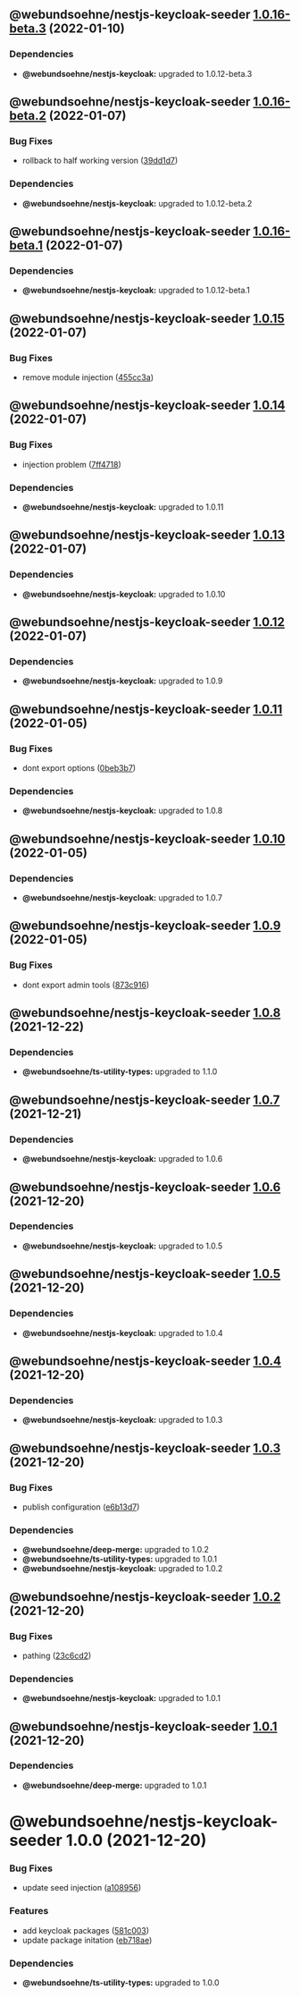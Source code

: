 ## @webundsoehne/nestjs-keycloak-seeder [1.0.16-beta.3](https://gitlab.tailored-apps.com/ckilic/nx-test/compare/@webundsoehne/nestjs-keycloak-seeder@1.0.16-beta.2...@webundsoehne/nestjs-keycloak-seeder@1.0.16-beta.3) (2022-01-10)

### Dependencies

- **@webundsoehne/nestjs-keycloak:** upgraded to 1.0.12-beta.3

## @webundsoehne/nestjs-keycloak-seeder [1.0.16-beta.2](https://gitlab.tailored-apps.com/ckilic/nx-test/compare/@webundsoehne/nestjs-keycloak-seeder@1.0.16-beta.1...@webundsoehne/nestjs-keycloak-seeder@1.0.16-beta.2) (2022-01-07)

### Bug Fixes

- rollback to half working version ([39dd1d7](https://gitlab.tailored-apps.com/ckilic/nx-test/commit/39dd1d73f073eabbf914580801d993c6c982e4b2))

### Dependencies

- **@webundsoehne/nestjs-keycloak:** upgraded to 1.0.12-beta.2

## @webundsoehne/nestjs-keycloak-seeder [1.0.16-beta.1](https://gitlab.tailored-apps.com/ckilic/nx-test/compare/@webundsoehne/nestjs-keycloak-seeder@1.0.15...@webundsoehne/nestjs-keycloak-seeder@1.0.16-beta.1) (2022-01-07)

### Dependencies

- **@webundsoehne/nestjs-keycloak:** upgraded to 1.0.12-beta.1

## @webundsoehne/nestjs-keycloak-seeder [1.0.15](https://gitlab.tailored-apps.com/ckilic/nx-test/compare/@webundsoehne/nestjs-keycloak-seeder@1.0.14...@webundsoehne/nestjs-keycloak-seeder@1.0.15) (2022-01-07)

### Bug Fixes

- remove module injection ([455cc3a](https://gitlab.tailored-apps.com/ckilic/nx-test/commit/455cc3a85499dd18574ffb02386eab55e2d07467))

## @webundsoehne/nestjs-keycloak-seeder [1.0.14](https://gitlab.tailored-apps.com/ckilic/nx-test/compare/@webundsoehne/nestjs-keycloak-seeder@1.0.13...@webundsoehne/nestjs-keycloak-seeder@1.0.14) (2022-01-07)

### Bug Fixes

- injection problem ([7ff4718](https://gitlab.tailored-apps.com/ckilic/nx-test/commit/7ff471801657d055f63aa3420696dbaf71c54aad))

### Dependencies

- **@webundsoehne/nestjs-keycloak:** upgraded to 1.0.11

## @webundsoehne/nestjs-keycloak-seeder [1.0.13](https://gitlab.tailored-apps.com/ckilic/nx-test/compare/@webundsoehne/nestjs-keycloak-seeder@1.0.12...@webundsoehne/nestjs-keycloak-seeder@1.0.13) (2022-01-07)

### Dependencies

- **@webundsoehne/nestjs-keycloak:** upgraded to 1.0.10

## @webundsoehne/nestjs-keycloak-seeder [1.0.12](https://gitlab.tailored-apps.com/ckilic/nx-test/compare/@webundsoehne/nestjs-keycloak-seeder@1.0.11...@webundsoehne/nestjs-keycloak-seeder@1.0.12) (2022-01-07)

### Dependencies

- **@webundsoehne/nestjs-keycloak:** upgraded to 1.0.9

## @webundsoehne/nestjs-keycloak-seeder [1.0.11](https://gitlab.tailored-apps.com/ckilic/nx-test/compare/@webundsoehne/nestjs-keycloak-seeder@1.0.10...@webundsoehne/nestjs-keycloak-seeder@1.0.11) (2022-01-05)

### Bug Fixes

- dont export options ([0beb3b7](https://gitlab.tailored-apps.com/ckilic/nx-test/commit/0beb3b7b1a528736f783a3e98ca9757603b08a76))

### Dependencies

- **@webundsoehne/nestjs-keycloak:** upgraded to 1.0.8

## @webundsoehne/nestjs-keycloak-seeder [1.0.10](https://gitlab.tailored-apps.com/ckilic/nx-test/compare/@webundsoehne/nestjs-keycloak-seeder@1.0.9...@webundsoehne/nestjs-keycloak-seeder@1.0.10) (2022-01-05)

### Dependencies

- **@webundsoehne/nestjs-keycloak:** upgraded to 1.0.7

## @webundsoehne/nestjs-keycloak-seeder [1.0.9](https://gitlab.tailored-apps.com/ckilic/nx-test/compare/@webundsoehne/nestjs-keycloak-seeder@1.0.8...@webundsoehne/nestjs-keycloak-seeder@1.0.9) (2022-01-05)

### Bug Fixes

- dont export admin tools ([873c916](https://gitlab.tailored-apps.com/ckilic/nx-test/commit/873c9168e545e0ce55cc3b3df7899681030fea71))

## @webundsoehne/nestjs-keycloak-seeder [1.0.8](https://gitlab.tailored-apps.com/ckilic/nx-test/compare/@webundsoehne/nestjs-keycloak-seeder@1.0.7...@webundsoehne/nestjs-keycloak-seeder@1.0.8) (2021-12-22)

### Dependencies

- **@webundsoehne/ts-utility-types:** upgraded to 1.1.0

## @webundsoehne/nestjs-keycloak-seeder [1.0.7](https://gitlab.tailored-apps.com/ckilic/nx-test/compare/@webundsoehne/nestjs-keycloak-seeder@1.0.6...@webundsoehne/nestjs-keycloak-seeder@1.0.7) (2021-12-21)

### Dependencies

- **@webundsoehne/nestjs-keycloak:** upgraded to 1.0.6

## @webundsoehne/nestjs-keycloak-seeder [1.0.6](https://gitlab.tailored-apps.com/ckilic/nx-test/compare/@webundsoehne/nestjs-keycloak-seeder@1.0.5...@webundsoehne/nestjs-keycloak-seeder@1.0.6) (2021-12-20)

### Dependencies

- **@webundsoehne/nestjs-keycloak:** upgraded to 1.0.5

## @webundsoehne/nestjs-keycloak-seeder [1.0.5](https://gitlab.tailored-apps.com/ckilic/nx-test/compare/@webundsoehne/nestjs-keycloak-seeder@1.0.4...@webundsoehne/nestjs-keycloak-seeder@1.0.5) (2021-12-20)

### Dependencies

- **@webundsoehne/nestjs-keycloak:** upgraded to 1.0.4

## @webundsoehne/nestjs-keycloak-seeder [1.0.4](https://gitlab.tailored-apps.com/ckilic/nx-test/compare/@webundsoehne/nestjs-keycloak-seeder@1.0.3...@webundsoehne/nestjs-keycloak-seeder@1.0.4) (2021-12-20)

### Dependencies

- **@webundsoehne/nestjs-keycloak:** upgraded to 1.0.3

## @webundsoehne/nestjs-keycloak-seeder [1.0.3](https://gitlab.tailored-apps.com/ckilic/nx-test/compare/@webundsoehne/nestjs-keycloak-seeder@1.0.2...@webundsoehne/nestjs-keycloak-seeder@1.0.3) (2021-12-20)

### Bug Fixes

- publish configuration ([e6b13d7](https://gitlab.tailored-apps.com/ckilic/nx-test/commit/e6b13d7cc0e8be02d3246c72c341d37fec7161db))

### Dependencies

- **@webundsoehne/deep-merge:** upgraded to 1.0.2
- **@webundsoehne/ts-utility-types:** upgraded to 1.0.1
- **@webundsoehne/nestjs-keycloak:** upgraded to 1.0.2

## @webundsoehne/nestjs-keycloak-seeder [1.0.2](https://gitlab.tailored-apps.com/ckilic/nx-test/compare/@webundsoehne/nestjs-keycloak-seeder@1.0.1...@webundsoehne/nestjs-keycloak-seeder@1.0.2) (2021-12-20)

### Bug Fixes

- pathing ([23c6cd2](https://gitlab.tailored-apps.com/ckilic/nx-test/commit/23c6cd2d4dbe0ff03988c7e9c5682b06d9280afe))

### Dependencies

- **@webundsoehne/nestjs-keycloak:** upgraded to 1.0.1

## @webundsoehne/nestjs-keycloak-seeder [1.0.1](https://gitlab.tailored-apps.com/ckilic/nx-test/compare/@webundsoehne/nestjs-keycloak-seeder@1.0.0...@webundsoehne/nestjs-keycloak-seeder@1.0.1) (2021-12-20)

### Dependencies

- **@webundsoehne/deep-merge:** upgraded to 1.0.1

# @webundsoehne/nestjs-keycloak-seeder 1.0.0 (2021-12-20)

### Bug Fixes

- update seed injection ([a108956](https://gitlab.tailored-apps.com/ckilic/nx-test/commit/a1089564a70a9aa191ba38a7182ac0ae00884579))

### Features

- add keycloak packages ([581c003](https://gitlab.tailored-apps.com/ckilic/nx-test/commit/581c0037f2367c366e92360ce15a4867fd078907))
- update package initation ([eb718ae](https://gitlab.tailored-apps.com/ckilic/nx-test/commit/eb718ae0112401c43a32c3f152be3321a12e9e69))

### Dependencies

- **@webundsoehne/ts-utility-types:** upgraded to 1.0.0
